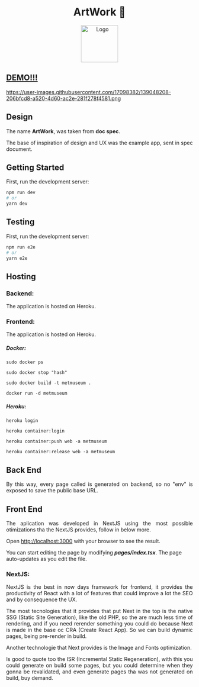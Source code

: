 <p align="center">
	<h1 align="center">
    <span>ArtWork 🎨</span>
  </h1>
</p>
<p align="center">
    <img src="https://user-images.githubusercontent.com/17098382/139049389-5ac351ce-e694-429f-82a4-b0770ce7ea20.png" width="100" alt="Logo">
</p>

## [DEMO!!!](https://metmuseum.herokuapp.com/)

https://user-images.githubusercontent.com/17098382/139048208-206bfcd8-a520-4d60-ac2e-281f278f4581.png


## Design

<p align="justify">
  The name <strong>ArtWork</strong>, was taken from <strong>doc spec</strong>.
</p>
<p align="justify">
  The base of inspiration of design and UX was the example app, sent in spec document.
</p>

## Getting Started

First, run the development server:

```bash
npm run dev
# or
yarn dev
```

## Testing

First, run the development server:

```bash
npm run e2e
# or
yarn e2e
```

## Hosting

### Backend:

<p align="justify">
  The application is hosted on Heroku.
</p>

### Frontend:

<p align="justify">
  The application is hosted on Heroku.
</p>

##### Docker:

`sudo docker ps`

`sudo docker stop "hash"`

`sudo docker build -t metmuseum .`

`docker run -d metmuseum`

##### Heroku:

`heroku login`

`heroku container:login`

`heroku container:push web -a metmuseum`

`heroku container:release web -a metmuseum`

## Back End

<p align="justify">
By this way, every page called is generated on backend, so no "env" is exposed to save the public base URL.
</p>

## Front End

<p align="justify">
The aplication was developed in NextJS using the most possible otimizations tha the NextJS provides, follow in below more.
</p>
<p align="justify">
Open <a href="http://localhost:3000">http://localhost:3000</a> with your browser to see the result.
<p align="justify">
</p>
You can start editing the page by modifying <strong><i>pages/index.tsx</i></strong>. The page auto-updates as you edit the file.
</p>

### NextJS:

<p align="justify">
NextJS is the best in now days framework for frontend, it provides the productivity of React with a lot of features that could improve a lot the SEO and by consequence the UX. 
</p>
<p align="justify">
The most tecnologies that it provides that put Next in the top is the native SSG (Static Site Generation), like the old PHP, so the are much less time of rendering, and if you need rerender something you could do because Next is made in the base oc CRA (Create React App). So we can build dynamic pages, being pre-render in build.
</p>
<p align="justify">
 Another technologie that Next provides is the Image and Fonts optimization. 
</p>
<p align="justify">
Is good to quote too the ISR (Incremental Static Regeneration), with this you could generate on build some pages, but you could determine when they gonna be revalidated, and even generate pages tha was not generated on build, buy demand.
</p>
